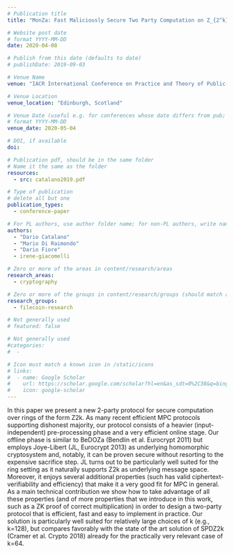 ```yaml
---
# Publication title
title: "MonZa: Fast Maliciously Secure Two Party Computation on Z_{2^k}"

# Website post date
# format YYYY-MM-DD
date: 2020-04-08

# Publish from this date (defaults to date)
# publishDate: 2019-09-03

# Venue Name
venue: "IACR International Conference on Practice and Theory of Public-Key Cryptography (PKC)"

# Venue Location
venue_location: "Edinburgh, Scotland"

# Venue Date (useful e.g. for conferences whose date differs from pub; defaults to date)
# format YYYY-MM-DD
venue_date: 2020-05-04

# DOI, if available
doi:

# Publication pdf, should be in the same folder
# Name it the same as the folder
resources:
  - src: catalano2019.pdf

# Type of publication
# delete all but one
publication_types:
  - conference-paper

# For PL authors, use author folder name; for non-PL authors, write name as in paper within ""
authors:
  - "Dario Catalano"
  - "Mario Di Raimondo"
  - "Dario Fiore"
  - irene-giacomelli

# Zero or more of the areas in content/research/areas
research_areas:
  - cryptography

# Zero or more of the groups in content/research/groups (should match author membership)
research_groups:
  - filecoin-research

# Not generally used
# featured: false

# Not generally used
#categories:
#  -

# Icon must match a known icon in /static/icons
# links:
#  - name: Google Scholar
#    url: https://scholar.google.com/scholar?hl=en&as_sdt=0%2C38&q=bing&btnG=
#    icon: google-scholar
---
```


In this paper we present a new 2-party protocol for secure computation over rings of the form Z2k. As many recent efficient MPC protocols supporting dishonest majority, our protocol consists of a heavier (input-independent) pre-processing phase and a very efficient online stage. Our offline phase is similar to BeDOZa (Bendlin et al. Eurocrypt 2011) but employs Joye-Libert (JL, Eurocrypt 2013) as underlying homomorphic cryptosystem and, notably, it can be proven secure without resorting to the expensive sacrifice step. JL turns out to be particularly well suited for the ring setting as it naturally supports Z2k as underlying message space. Moreover, it enjoys several additional properties (such has valid ciphertext-verifiability and efficiency) that make it a very good fit for MPC in general. As a main technical contribution we show how to take advantage of all these properties (and of more properties that we introduce in this work, such as a ZK proof of correct multiplication) in order to design a two-party protocol that is efficient, fast and easy to implement in practice. Our solution is particularly well suited for relatively large choices of k (e.g., k=128), but compares favorably with the state of the art solution of SPDZ2k (Cramer et al. Crypto 2018) already for the practically very relevant case of k=64.
